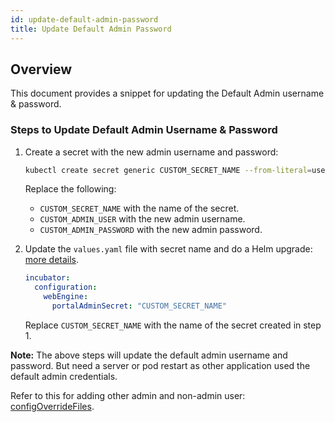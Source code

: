 ```yaml
---
id: update-default-admin-password
title: Update Default Admin Password
---
```


## Overview
This document provides a snippet for updating the Default Admin username & password.

### Steps to Update Default Admin Username & Password

1. Create a secret with the new admin username and password:
    ```sh
    kubectl create secret generic CUSTOM_SECRET_NAME --from-literal=username=CUSTOM_ADMIN_USER --from-literal=password=CUSTOM_ADMIN_PASSWORD --namespace=dxns
    ```
    Replace the following: 
    - `CUSTOM_SECRET_NAME` with the name of the secret.
    - `CUSTOM_ADMIN_USER` with the new admin username.
    - `CUSTOM_ADMIN_PASSWORD` with the new admin password.

2. Update the `values.yaml` file with secret name and do a Helm upgrade: [more details](./helm-upgrade-values.md).
    ```yaml
    incubator:
      configuration:
        webEngine:
          portalAdminSecret: "CUSTOM_SECRET_NAME"
    ```
    Replace `CUSTOM_SECRET_NAME` with the name of the secret created in step 1.

**Note:** The above steps will update the default admin username and password. But need a server or pod restart as other application used the default admin credentials.

Refer to this for adding other admin and non-admin user: [configOverrideFiles](configuration-changes-using-overrides.md#user--user-group-through-configuration-overrides).
